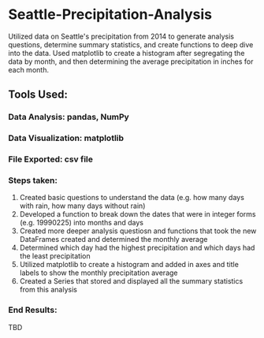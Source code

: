 # Seattle-Precipitation-Analysis
Utilized data on Seattle's precipitation from 2014 to generate analysis questions, determine summary statistics, and create functions to deep dive into the data. Used matplotlib to create a histogram after segregating the data by month, and then determining the average precipitation in inches for each month.

## Tools Used:
### Data Analysis: pandas, NumPy
### Data Visualization: matplotlib
### File Exported: csv file

### Steps taken:
1. Created basic questions to understand the data (e.g. how many days with rain, how many days without rain)
2. Developed a function to break down the dates that were in integer forms (e.g. 19990225) into months and days 
3. Created more deeper analysis questiosn and functions that took the new DataFrames created and determined the monthly average
4. Determined which day had the highest precipitation and which days had the least precipitation
5. Utilized matplotlib to create a histogram and added in axes and title labels to show the monthly precipitation average
6. Created a Series that stored and displayed all the summary statistics from this analysis

### End Results:
TBD

